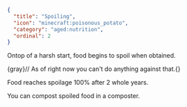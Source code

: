 ```json
{
  "title": "Spoiling",
  "icon": "minecraft:poisonous_potato",
  "category": "aged:nutrition",
  "ordinal": 2
}
```

Ontop of a harsh start, food begins to spoil when obtained.

{gray}// As of right now you can't do anything against that.{}


Food reaches spoilage 100% after 2 whole years.


You can compost spoiled food in a composter.
